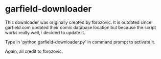 # garfield-downloader

This downloader was originally created by fbrozovic. It is outdated since garfield.com updated their comic database location but because the script works really well, i decided to update it.

Type in 'python garfield-downloader.py' in command prompt to activate it.

Again, all credit to fbrozovic.
